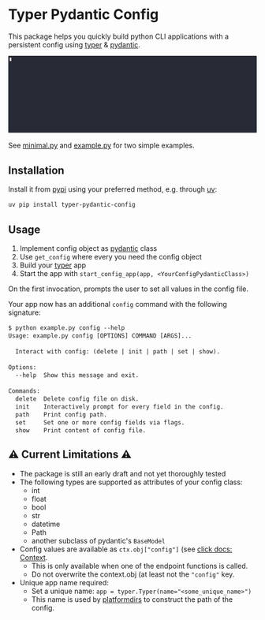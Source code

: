 # Typer Pydantic Config

This package helps you quickly build python CLI applications with a persistent config using [typer](https://typer.tiangolo.com/) & [pydantic](https://docs.pydantic.dev/latest/).

![minimal_example.gif](https://github.com/david-fischer/typer-pydantic-config/blob/main/assets/minimal_example.gif)

See [minimal.py](src/examples/minimal.py) and [example.py](src/examples/example.py) for two simple examples.

## Installation
Install it from [pypi](https://pypi.org/project/typer-pydantic-config/) using your preferred method, e.g. through [uv](https://github.com/astral-sh/uv):
```bash
uv pip install typer-pydantic-config
```

## Usage 

1. Implement config object as [pydantic](https://docs.pydantic.dev/latest/) class
2. Use `get_config` where every you need the config object
3. Build your [typer](https://typer.tiangolo.com/) app
4. Start the app with `start_config_app(app, <YourConfigPydanticClass>)`

On the first invocation, prompts the user to set all values in the config file.

Your app now has an additional `config` command with the following signature:
```text
$ python example.py config --help
Usage: example.py config [OPTIONS] COMMAND [ARGS]...

  Interact with config: (delete | init | path | set | show).

Options:
  --help  Show this message and exit.

Commands:
  delete  Delete config file on disk.
  init    Interactively prompt for every field in the config.
  path    Print config path.
  set     Set one or more config fields via flags.
  show    Print content of config file.
```


## ⚠ Current Limitations ⚠
 * The package is still an early draft and not yet thoroughly tested
 * The following types are supported as attributes of your config class:
   * int
   * float
   * bool
   * str
   * datetime
   * Path
   * another subclass of pydantic's `BaseModel`
 * Config values are available as `ctx.obj["config"]` (see [click docs: Context](https://click.palletsprojects.com/en/stable/api/#click.Context).
   * This is only available when one of the endpoint functions is called.
   * Do not overwrite the context.obj (at least not the `"config"` key.
 * Unique app name required:
   * Set a unique name: `app = typer.Typer(name="<some_unique_name>")`
   * This name is used by [platformdirs](https://github.com/tox-dev/platformdirs) to construct the path of the config.

